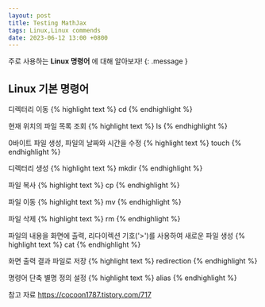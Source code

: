 ```yaml
---
layout: post
title: Testing MathJax
tags: Linux,Linux commends
date: 2023-06-12 13:00 +0800
---
```

주로 사용하는 **Linux 명령어** 에 대해 알아보자!
{: .message }

## Linux 기본 명령어

디렉터리 이동
{% highlight text %}
cd 
{% endhighlight %}

현재 위치의 파일 목록 조회
{% highlight text %}
 ls 
{% endhighlight %}

0바이트 파일 생성, 파일의 날짜와 시간을 수정
{% highlight text %}
touch 
{% endhighlight %}

디렉터리 생성
{% highlight text %}
mkdir 
{% endhighlight %}

파일 복사
{% highlight text %}
cp 
{% endhighlight %}

 파일 이동 
{% highlight text %}
mv 
{% endhighlight %}

파일 삭제
{% highlight text %}
rm
{% endhighlight %}

 파일의 내용을 화면에 출력, 리다이렉션 기호('>')를 사용하여 새로운 파일 생성
{% highlight text %}
cat 
{% endhighlight %}

화면 출력 결과 파일로 저장
{% highlight text %}
redirection
{% endhighlight %}

명령어 단축 별명 정의 설정
{% highlight text %}
alias
{% endhighlight %}



참고 자료 
https://cocoon1787.tistory.com/717